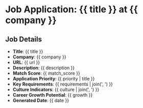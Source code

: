 # Job Application: {{ title }} at {{ company }}

## Job Details
- **Title**: {{ title }}
- **Company**: {{ company }}
- **URL**: {{ url }}
- **Description**: {{ description }}
- **Match Score**: {{ match_score }}
- **Application Priority**: {{ priority | title }}
- **Key Requirements**: {{ requirements | join(', ') }}
- **Culture Indicators**: {{ culture | join(', ') }}
- **Career Growth Potential**: {{ growth }}
- **Generated Date**: {{ date }}

